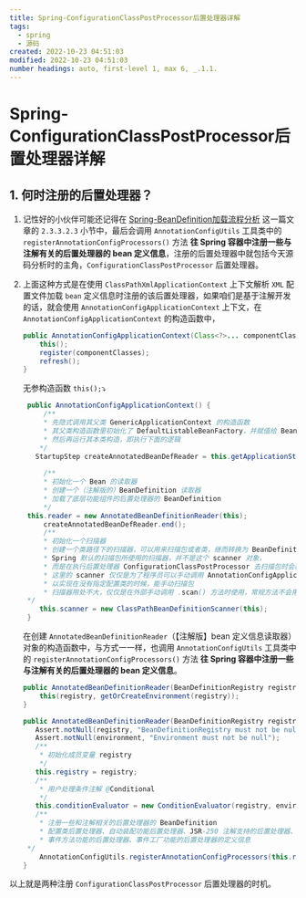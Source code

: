```yaml
---
title: Spring-ConfigurationClassPostProcessor后置处理器详解
tags:
  - spring
  - 源码
created: 2022-10-23 04:51:03
modified: 2022-10-23 04:51:03
number headings: auto, first-level 1, max 6, _.1.1.
---
```


# Spring-ConfigurationClassPostProcessor后置处理器详解

## 1. 何时注册的后置处理器？

1. 记性好的小伙伴可能还记得在 [Spring-BeanDefinition加载流程分析](Spring-BeanDefinition加载流程分析.md) 这一篇文章的 `2.3.3.2.3` 小节中，最后会调用 `AnnotationConfigUtils` 工具类中的 `registerAnnotationConfigProcessors()` 方法 **往 Spring 容器中注册一些与注解有关的后置处理器的 bean 定义信息**，注册的后置处理器中就包括今天源码分析时的主角，`ConfigurationClassPostProcessor` 后置处理器。
2. 上面这种方式是在使用 `ClassPathXmlApplicationContext` 上下文解析 `XML` 配置文件加载 `bean` 定义信息时注册的该后置处理器，如果咱们是基于注解开发的话，就会使用 `AnnotationConfigApplicationContext` 上下文，在 `AnnotationConfigApplicationContext` 的构造函数中，

   ```java
   public AnnotationConfigApplicationContext(Class<?>... componentClasses) {
       this();
       register(componentClasses);
       refresh();
   }
   ```

   无参构造函数 `this();`⤵
   
   ```java
	public AnnotationConfigApplicationContext() {  
	    /**  
	    * 先隐式调用其父类 GenericApplicationContext 的构造函数  
	    * 其父类构造函数里初始化了 DefaultListableBeanFactory，并赋值给 BeanFactory  
	    * 然后再运行其本类构造，即执行下面的逻辑  
       */  
      StartupStep createAnnotatedBeanDefReader = this.getApplicationStartup().start("spring.context.annotated-bean-reader.create");  
	 
	    /**  
	    * 初始化一个 Bean 的读取器  
	    * 创建一个（注解版的）BeanDefinition 读取器  
	    * 加载了底层功能组件的后置处理器的 BeanDefinition  
	    */   
   	this.reader = new AnnotatedBeanDefinitionReader(this);  
		createAnnotatedBeanDefReader.end();  
	    /**  
	    * 初始化一个扫描器  
	    * 创建一个类路径下的扫描器，可以用来扫描包或者类，继而转换为 BeanDefinition  
	    * Spring 默认的扫描包所使用的扫描器，并不是这个 scanner 对象，  
	    * 而是在执行后置处理器 ConfigurationClassPostProcessor 去扫描包时会新创建一个 ClassPathBeanDefinitionScanner 对象  
	    * 这里的 scanner 仅仅是为了程序员可以手动调用 AnnotationConfigApplicationContext#scanner() 方法，  
	    * 以实现在没有指定配置类的时候，能手动扫描包  
	    * 扫描器用处不大，仅仅是在外部手动调用 .scan() 方法时使用，常规方法不会用到这个 Scanner 对象的  
    */  
	   this.scanner = new ClassPathBeanDefinitionScanner(this);  
	}  
	```
	
	在创建 `AnnotatedBeanDefinitionReader`（【注解版】bean 定义信息读取器）对象的构造函数中，与方式一一样，也调用 `AnnotationConfigUtils` 工具类中的 `registerAnnotationConfigProcessors()` 方法 **往 Spring 容器中注册一些与注解有关的后置处理器的 bean 定义信息**。
	
	```java
	public AnnotatedBeanDefinitionReader(BeanDefinitionRegistry registry) {
	    this(registry, getOrCreateEnvironment(registry));
	}
	
	public AnnotatedBeanDefinitionReader(BeanDefinitionRegistry registry, Environment environment) {  
       Assert.notNull(registry, "BeanDefinitionRegistry must not be null");  
       Assert.notNull(environment, "Environment must not be null");  
       /**  
        * 初始化成员变量 registry  
        */   
       this.registry = registry;  
       /**  
        * 用户处理条件注解 @Conditional  
        */   
       this.conditionEvaluator = new ConditionEvaluator(registry, environment, null);  
       /**  
        * 注册一些和注解相关的后置处理器的 BeanDefinition  
        * 配置类后置处理器、自动装配功能后置处理器、JSR-250 注解支持的后置处理器、JPA 功能支持的后置处理器、  
        * 事件方法功能的后置处理器、事件工厂功能的后置处理器的定义信息  
     */  
	    AnnotationConfigUtils.registerAnnotationConfigProcessors(this.registry);  
	}
	```

以上就是两种注册 `ConfigurationClassPostProcessor` 后置处理器的时机。
